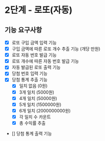 # 2단계 - 로또(자동)

## 기능 요구사항

- [x] 로또 구입 금액 입력 기능
- [x] 구입 금액에 따른 로또 개수 추출 기능 (개당 만원)
- [x] 로또 자동 번호 발급 기능
- [x] 로또 개수에 따른 자동 번호 발급 기능
- [x] 자동 발급된 로또 출력 기능
- [x] 당첨 번호 입력 기능
- [x] 당첨 통계 추출 기능
    - [x] 일치 없음 (0원)
    - [x] 3개 일치 (5000원)
    - [x] 4개 일치 (50000원)
    - [x] 5개 일치 (1500000원)
    - [x] 6개 일치 (2000000000원)
    - [x] 각 일치 수 카운트
    - [x] 총 수익률 추출
- [] 당첨 통계 출력 기능
